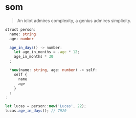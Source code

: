 # som

> An idiot admires complexity, a genius admires simplicity.

```ts
struct person:
  name: string
  age: number

  age_in_days() -> number:
    let age_in_months = .age * 12;
    age_in_months * 30
  ;

  *new(name: string, age: number) -> self:
    self {
      name
      age
    }
  ;
;

let lucas = person::new('Lucas', 22);
lucas.age_in_days(); // 7920
```
